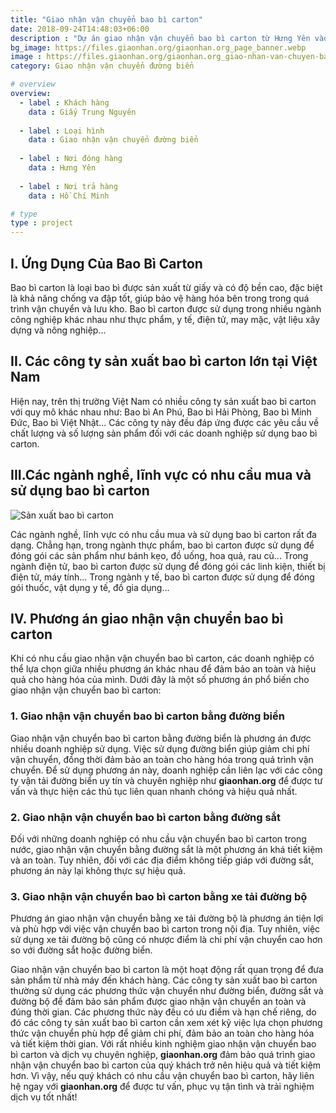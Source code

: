 ```yaml
---
title: "Giao nhận vận chuyển bao bì carton"
date: 2018-09-24T14:48:03+06:00
description : "Dự án giao nhận vận chuyển bao bì carton từ Hưng Yên vào Hồ Chí Minh"
bg_image: https://files.giaonhan.org/giaonhan.org_page_banner.webp
image : https://files.giaonhan.org/giaonhan.org_giao-nhan-van-chuyen-bao-bi-carton.webp
category: Giao nhận vận chuyển đường biển

# overview
overview:
  - label : Khách hàng
    data : Giấy Trung Nguyên
    
  - label : Loại hình
    data : Giao nhận vận chuyển đường biển
    
  - label : Nơi đóng hàng
    data : Hưng Yên
    
  - label : Nơi trả hàng
    data : Hồ Chí Minh

# type
type : project
---
```


## I. Ứng Dụng Của Bao Bì Carton

Bao bì carton là loại bao bì được sản xuất từ giấy và có độ bền cao, đặc biệt là khả năng chống va đập tốt, giúp bảo vệ hàng hóa bên trong trong quá trình vận chuyển và lưu kho. Bao bì carton được sử dụng trong nhiều ngành công nghiệp khác nhau như thực phẩm, y tế, điện tử, may mặc, vật liệu xây dựng và nông nghiệp...

## II. Các công ty sản xuất bao bì carton lớn tại Việt Nam

Hiện nay, trên thị trường Việt Nam có nhiều công ty sản xuất bao bì carton với quy mô khác nhau như: Bao bì An Phú, Bao bì Hải Phòng, Bao bì Minh Đức, Bao bì Việt Nhật... Các công ty này đều đáp ứng được các yêu cầu về chất lượng và số lượng sản phẩm đối với các doanh nghiệp sử dụng bao bì carton.

## III.Các ngành nghề, lĩnh vực có nhu cầu mua và sử dụng bao bì carton

![Sản xuất bao bì carton](https://files.giaonhan.org/giaonhan.org_bao-bi-carton.webp)

Các ngành nghề, lĩnh vực có nhu cầu mua và sử dụng bao bì carton rất đa dạng. Chẳng hạn, trong ngành thực phẩm, bao bì carton được sử dụng để đóng gói các sản phẩm như bánh kẹo, đồ uống, hoa quả, rau củ... Trong ngành điện tử, bao bì carton được sử dụng để đóng gói các linh kiện, thiết bị điện tử, máy tính... Trong ngành y tế, bao bì carton được sử dụng để đóng gói thuốc, vật dụng y tế, đồ gia dụng...

## IV. Phương án giao nhận vận chuyển bao bì carton

Khi có nhu cầu giao nhận vận chuyển bao bì carton, các doanh nghiệp có thể lựa chọn giữa nhiều phương án khác nhau để đảm bảo an toàn và hiệu quả cho hàng hóa của mình. Dưới đây là một số phương án phổ biến cho giao nhận vận chuyển bao bì carton:

### 1. Giao nhận vận chuyển bao bì carton bằng đường biển

Giao nhận vận chuyển bao bì carton bằng đường biển là phương án được nhiều doanh nghiệp sử dụng. Việc sử dụng đường biển giúp giảm chi phí vận chuyển, đồng thời đảm bảo an toàn cho hàng hóa trong quá trình vận chuyển. Để sử dụng phương án này, doanh nghiệp cần liên lạc với các công ty vận tải đường biển uy tín và chuyên nghiệp như **giaonhan.org** để được tư vấn và thực hiện các thủ tục liên quan nhanh chóng và hiệu quả nhất.

### 2. Giao nhận vận chuyển bao bì carton bằng đường sắt

Đối với những doanh nghiệp có nhu cầu vận chuyển bao bì carton trong nước, giao nhận vận chuyển bằng đường sắt là một phương án khá tiết kiệm và an toàn. Tuy nhiên, đối với các địa điểm không tiếp giáp với đường sắt, phương án này lại không thực sự hiệu quả.

### 3. Giao nhận vận chuyển bao bì carton bằng xe tải đường bộ

Phương án giao nhận vận chuyển bằng xe tải đường bộ là phương án tiện lợi và phù hợp với việc vận chuyển bao bì carton trong nội địa. Tuy nhiên, việc sử dụng xe tải đường bộ cũng có nhược điểm là chi phí vận chuyển cao hơn so với đường sắt hoặc đường biển.

Giao nhận vận chuyển bao bì carton là một hoạt động rất quan trọng để đưa sản phẩm từ nhà máy đến khách hàng. Các công ty sản xuất bao bì carton thường sử dụng các phương thức vận chuyển như đường biển, đường sắt và đường bộ để đảm bảo sản phẩm được giao nhận vận chuyển an toàn và đúng thời gian. Các phương thức này đều có ưu điểm và hạn chế riêng, do đó các công ty sản xuất bao bì carton cần xem xét kỹ việc lựa chọn phương thức vận chuyển phù hợp để giảm chi phí, đảm bảo an toàn cho hàng hóa và tiết kiệm thời gian. Với rất nhiều kinh nghiệm giao nhận vận chuyển bao bì carton và dịch vụ chuyên nghiệp, **giaonhan.org** đảm bảo quá trình giao nhận vận chuyển bao bì carton của quý khách trở nên hiệu quả và tiết kiệm hơn. Vì vậy, nếu quý khách có nhu cầu vận chuyển bao bì carton, hãy liên hệ ngay với **giaonhan.org** để được tư vấn, phục vụ tận tình và trải nghiệm dịch vụ tốt nhất!

